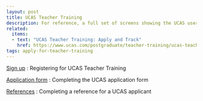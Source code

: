 ```yaml
---
layout: post
title: UCAS Teacher Training
description: For reference, a full set of screens showing the UCAS user journey.
related:
  items:
  - text: "UCAS Teacher Training: Apply and Track"
    href: https://www.ucas.com/postgraduate/teacher-training/ucas-teacher-training-apply-and-track
tags: apply-for-teacher-training
---
```

[Sign up](sign-up)
: Registering for UCAS Teacher Training

[Application form](application)
: Completing the UCAS application form

[References](references)
: Completing a reference for a UCAS applicant
